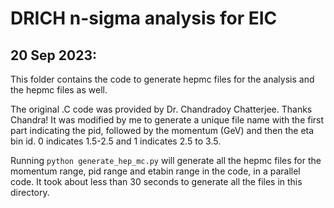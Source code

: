 
# DRICH n-sigma analysis for EIC
## 20 Sep 2023:  
This folder contains the code to generate hepmc files for the analysis and the hepmc files as well.  

The original .C  code was provided by Dr. Chandradoy Chatterjee. Thanks Chandra!
It was modified by me to generate a unique file name with the first part indicating the pid, followed by the momentum (GeV) and then the eta bin id. 0 indicates 1.5-2.5  and 1 indicates 2.5 to 3.5.

Running  `python generate_hep_mc.py`  will generate all the hepmc files for the momentum range, pid range and etabin range in the code, in a parallel code.
It took about less than 30 seconds to generate all the files in this directory.
